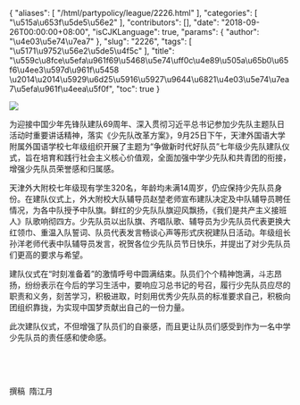 {
    "aliases": [
        "/html/partypolicy/league/2226.html"
    ],
    "categories": [
        "\u515a\u653f\u5de5\u56e2"
    ],
    "contributors": [],
    "date": "2018-09-26T00:00:00+08:00",
    "isCJKLanguage": true,
    "params": {
        "author": "\u4e03\u5e74\u7ea7"
    },
    "slug": "2226",
    "tags": [
        "\u5171\u9752\u56e2\u5de5\u4f5c"
    ],
    "title": "\u559c\u8fce\u5efa\u961f69\u5468\u5e74\uff0c\u4e89\u505a\u65b0\u65f6\u4ee3\u597d\u961f\u5458 \u2014\u2014\u5929\u6d25\u5916\u5927\u9644\u6821\u4e03\u5e74\u7ea7\u5efa\u961f\u4eea\u5f0f",
    "toc": true
}

![](https://cdn.tfls.online/mirror/full/1ee31be5353e32f1264d49ea0bbefe17533e6cd9.jpg)




  





为迎接中国少年先锋队建队69周年、深入贯彻习近平总书记参加少先队主题队日活动时重要讲话精神，落实《少先队改革方案》，9月25日下午，天津外国语大学附属外国语学校七年级组织开展了主题为“争做新时代好队员”七年级少先队建队仪式，旨在培育和践行社会主义核心价值观，全面加强中学少先队和共青团的衔接，增强少先队员荣誉感和归属感。




天津外大附校七年级现有学生320名，年龄均未满14周岁，仍应保持少先队员身份。在建队仪式上，外大附校大队辅导员赵堃老师宣布建队决定及中队辅导员聘任情况，为各中队授予中队旗。鲜红的少先队队旗迎风飘扬，《我们是共产主义接班人》队歌响彻四方。少先队员以出队旗、齐唱队歌、辅导员为少先队员代表更换大红领巾、重温入队誓词、队员代表发言畅谈心声等形式庆祝建队日活动。年级组长孙洋老师代表中队辅导员发言，祝贺各位少先队员节日快乐，并提出了对少先队员们更高的要求与希望。




建队仪式在“时刻准备着”的激情呼号中圆满结束。队员们个个精神饱满，斗志昂扬，纷纷表示在今后的学习生活中，要响应习总书记的号召，履行少先队员应尽的职责和义务，刻苦学习，积极进取，时刻用优秀少先队员的标准要求自己，积极向团组织靠拢，为实现中国梦贡献出自己的一份力量。




此次建队仪式，不但增强了队员们的自豪感，而且更让队员们感受到作为一名中学少先队员的责任感和使命感。




 




 




撰稿  隋江月





  



